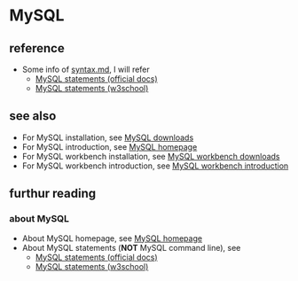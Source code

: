 # MySQL
## reference
+ Some info of [syntax.md](https://github.com/40843245/MySQL/blob/main/syntax.md), I will refer
  - [MySQL statements (official docs)](https://dev.mysql.com/doc/refman/8.0/en/sql-statements.html)
  - [MySQL statements (w3school)](https://www.w3schools.com/mysql/default.asp)

## see also
+ For MySQL installation, see [MySQL downloads](https://www.mysql.com/downloads/)
+ For MySQL introduction, see [MySQL homepage](https://www.mysql.com/)
+ For MySQL workbench installation, see [MySQL workbench downloads](https://dev.mysql.com/downloads/workbench/)
+ For MySQL workbench introduction, see [MySQL workbench introduction](https://www.mysql.com/products/workbench/)

## furthur reading
### about MySQL
+ About MySQL homepage, see [MySQL homepage](https://www.mysql.com/)
+ About MySQL statements (**NOT** MySQL command line), see
  - [MySQL statements (official docs)](https://dev.mysql.com/doc/refman/8.0/en/sql-statements.html)
  - [MySQL statements (w3school)](https://www.w3schools.com/mysql/default.asp)
  

